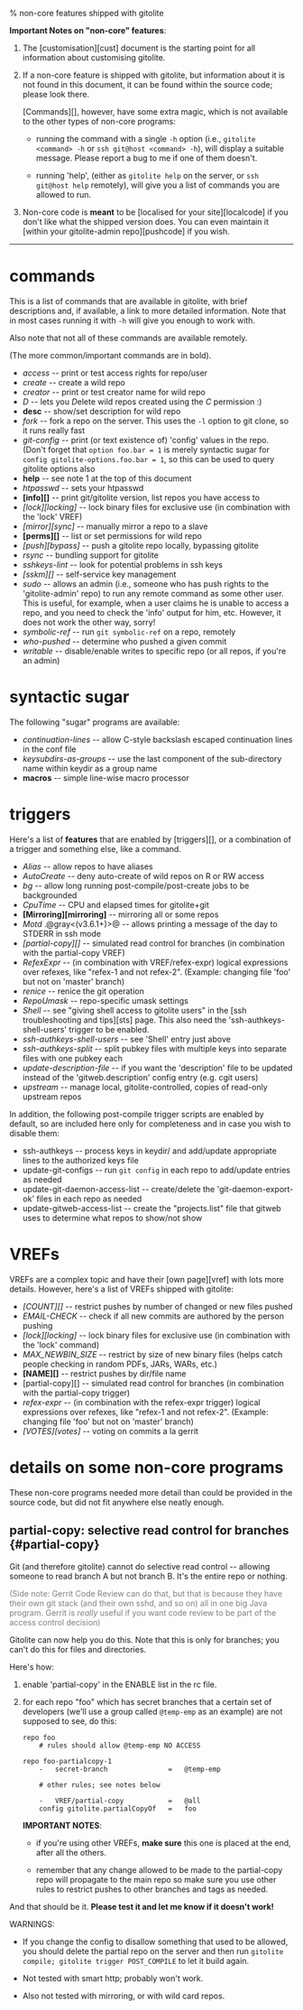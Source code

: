 <!-- options: toc -->

% non-core features shipped with gitolite

**Important Notes on "non-core" features**:

1.  The [customisation][cust] document is the starting point for all
    information about customising gitolite.

2.  If a non-core feature is shipped with gitolite, but information about it
    is not found in this document, it can be found within the source code;
    please look there.

    [Commands][], however, have some extra magic, which is not available to
    the other types of non-core programs:

      * running the command with a single `-h` option (i.e., `gitolite
        <command> -h` or `ssh git@host <command> -h`), will display a suitable
        message.  Please report a bug to me if one of them doesn't.

      * running 'help', (either as `gitolite help` on the server, or `ssh
        git@host help` remotely), will give you a list of commands you are
        allowed to run.

3.  Non-core code is **meant** to be [localised for your site][localcode] if
    you don't like what the shipped version does.  You can even maintain it
    [within your gitolite-admin repo][pushcode] if you wish.

----

# commands

This is a list of commands that are available in gitolite, with brief
descriptions and, if available, a link to more detailed information.  Note
that in most cases running it with `-h` will give you enough to work with.

Also note that not all of these commands are available remotely.

(The more common/important commands are in bold).

  * *access* -- print or test access rights for repo/user
  * *create* -- create a wild repo
  * *creator* -- print or test creator name for wild repo
  * *D* -- lets you *D*elete wild repos created using the *C* permission :)
  * **desc** -- show/set description for wild repo
  * *fork* -- fork a repo on the server.  This uses the `-l` option to git
    clone, so it runs really fast
  * *git-config* -- print (or text existence of) 'config' values in the repo.
    (Don't forget that `option foo.bar = 1` is merely syntactic sugar for
    `config gitolite-options.foo.bar = 1`, so this can be used to query
    gitolite options also
  * **help** -- see note 1 at the top of this document
  * *htpasswd* -- sets your htpasswd
  * **[info][]** -- print git/gitolite version, list repos you have access to
  * *[lock][locking]* -- lock binary files for exclusive use (in combination
    with the 'lock' VREF)
  * *[mirror][sync]* -- manually mirror a repo to a slave
  * **[perms][]** -- list or set permissions for wild repo
  * *[push][bypass]* -- push a gitolite repo locally, bypassing gitolite
  * *rsync* -- bundling support for gitolite
  * *sshkeys-lint* -- look for potential problems in ssh keys
  * *[sskm][]* -- self-service key management
  * *sudo* -- allows an admin (i.e., someone who has push rights to the
    'gitolite-admin' repo) to run any remote command as some other user.  This
    is useful, for example, when a user claims he is unable to access a repo,
    and you need to check the 'info' output for him, etc.  However, it does
    not work the other way, sorry!
  * *symbolic-ref* -- run `git symbolic-ref` on a repo, remotely
  * *who-pushed* -- determine who pushed a given commit
  * *writable* -- disable/enable writes to specific repo (or all repos, if
    you're an admin)

# syntactic sugar

The following "sugar" programs are available:

  * *continuation-lines* -- allow C-style backslash escaped continuation lines
    in the conf file
  * *keysubdirs-as-groups* -- use the last component of the sub-directory name
    within keydir as a group name
  * **macros** -- simple line-wise macro processor

# triggers

Here's a list of **features** that are enabled by [triggers][], or a
combination of a trigger and something else, like a command.

  * *Alias* -- allow repos to have aliases
  * *AutoCreate* -- deny auto-create of wild repos on R or RW access
  * *bg* -- allow long running post-compile/post-create jobs to be
    backgrounded
  * *CpuTime* -- CPU and elapsed times for gitolite+git
  * **[Mirroring][mirroring]** -- mirroring all or some repos
  * *Motd* .@gray<(v3.6.1+)>@ -- allows printing a message of the day to
    STDERR in ssh mode
  * *[partial-copy][]* -- simulated read control for branches (in combination
    with the partial-copy VREF)
  * *RefexExpr* -- (in combination with VREF/refex-expr) logical expressions
    over refexes, like "refex-1 and not refex-2".  (Example: changing file
    'foo' but not on 'master' branch)
  * *renice* -- renice the git operation
  * *RepoUmask* -- repo-specific umask settings
  * *Shell* -- see "giving shell access to gitolite users" in the [ssh
    troubleshooting and tips][sts] page.  This also need the
    'ssh-authkeys-shell-users' trigger to be enabled.
  * *ssh-authkeys-shell-users* -- see 'Shell' entry just above
  * *ssh-authkeys-split* -- split pubkey files with multiple keys into
    separate files with one pubkey each
  * *update-description-file* -- if you want the 'description' file to be
    updated instead of the 'gitweb.description' config entry (e.g. cgit users)
  * *upstream* -- manage local, gitolite-controlled, copies of read-only
    upstream repos

In addition, the following post-compile trigger scripts are enabled by
default, so are included here only for completeness and in case you wish to
disable them:

  * ssh-authkeys -- process keys in keydir/ and add/update appropriate lines
    to the authorized keys file
  * update-git-configs -- run `git config` in each repo to add/update entries
    as needed
  * update-git-daemon-access-list -- create/delete the 'git-daemon-export-ok'
    files in each repo as needed
  * update-gitweb-access-list -- create the "projects.list" file that gitweb
    uses to determine what repos to show/not show

# VREFs

VREFs are a complex topic and have their [own page][vref] with lots more
details.  However, here's a list of VREFs shipped with gitolite:

  * *[COUNT][]* -- restrict pushes by number of changed or new files pushed
  * *EMAIL-CHECK* -- check if all new commits are authored by the person pushing
  * *[lock][locking]* -- lock binary files for exclusive use (in combination
    with the 'lock' command)
  * *MAX\_NEWBIN\_SIZE* -- restrict by size of new binary files (helps catch
    people checking in random PDFs, JARs, WARs, etc.)
  * **[NAME][]** -- restrict pushes by dir/file name
  * [partial-copy][] -- simulated read control for branches (in combination
    with the partial-copy trigger)
  * *refex-expr* -- (in combination with the refex-expr trigger) logical
    expressions over refexes, like "refex-1 and not refex-2".  (Example:
    changing file 'foo' but not on 'master' branch)
  * *[VOTES][votes]* -- voting on commits a la gerrit

# details on some non-core programs

These non-core programs needed more detail than could be provided in the
source code, but did not fit anywhere else neatly enough.

## partial-copy: selective read control for branches {#partial-copy}

Git (and therefore gitolite) cannot do selective read control -- allowing
someone to read branch A but not branch B.  It's the entire repo or nothing.

<font color="gray">(Side note: Gerrit Code Review can do that, but that is
because they have their own git stack (and their own sshd, and so on) all in
one big Java program.  Gerrit is *really* useful if you want code review to be
part of the access control decision) </font>

Gitolite can now help you do this.  Note that this is only for branches; you
can't do this for files and directories.

Here's how:

1.  enable 'partial-copy' in the ENABLE list in the rc file.

2.  for each repo "foo" which has secret branches that a certain set of
    developers (we'll use a group called `@temp-emp` as an example) are not
    supposed to see, do this:

        repo foo
            # rules should allow @temp-emp NO ACCESS

        repo foo-partialcopy-1
            -   secret-branch               =   @temp-emp

            # other rules; see notes below

            -   VREF/partial-copy           =   @all
            config gitolite.partialCopyOf   =   foo

    **IMPORTANT NOTES**:

      * if you're using other VREFs, **make sure** this one is placed at the
        end, after all the others.

      * remember that any change allowed to be made to the partial-copy repo
        will propagate to the main repo so make sure you use other rules to
        restrict pushes to other branches and tags as needed.

And that should be it.  **Please test it and let me know if it doesn't work!**

WARNINGS:

  * If you change the config to disallow something that used to be allowed,
    you should delete the partial repo on the server and then run `gitolite
    compile; gitolite trigger POST_COMPILE` to let it build again.

  * Not tested with smart http; probably won't work.

  * Also not tested with mirroring, or with wild card repos.
